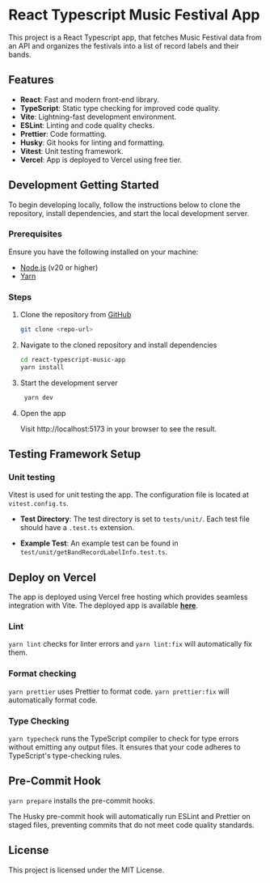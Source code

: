 # React Typescript Music Festival App

This project is a React Typescript app, that fetches Music Festival data from an API and organizes the festivals into a list of record labels and their bands.

## Features

- **React**: Fast and modern front-end library.
- **TypeScript**: Static type checking for improved code quality.
- **Vite**: Lightning-fast development environment.
- **ESLint**: Linting and code quality checks.
- **Prettier**: Code formatting.
- **Husky**: Git hooks for linting and formatting.
- **Vitest**: Unit testing framework.
- **Vercel**: App is deployed to Vercel using free tier.

## Development Getting Started

To begin developing locally, follow the instructions below to clone the repository, install dependencies, and start the local development server.

### Prerequisites

Ensure you have the following installed on your machine:

- [Node.js](https://nodejs.org/) (v20 or higher)
- [Yarn](https://yarnpkg.com/)

### Steps

1. Clone the repository from [GitHub](https://github.com/sana-gaikwad/react-typescript-music-app)

   ```bash
   git clone <repo-url>
   ```

2. Navigate to the cloned repository and install dependencies

   ```bash
   cd react-typescript-music-app
   yarn install
   ```

3. Start the development server

   ```bash
    yarn dev
   ```

4. Open the app

   Visit http://localhost:5173 in your browser to see the result.

## Testing Framework Setup

### Unit testing

Vitest is used for unit testing the app. The configuration file is located at `vitest.config.ts`.

- **Test Directory**: The test directory is set to `tests/unit/`. Each test file should have a `.test.ts` extension.

- **Example Test**: An example test can be found in `test/unit/getBandRecordLabelInfo.test.ts`.

## Deploy on Vercel

The app is deployed using Vercel free hosting which provides seamless integration with Vite. The deployed app is available **[here](https://react-typescript-music-app.vercel.app/)**.

### Lint

`yarn lint` checks for linter errors and `yarn lint:fix` will automatically fix them.

### Format checking

`yarn prettier` uses Prettier to format code. `yarn prettier:fix` will automatically format code.

### Type Checking

`yarn typecheck` runs the TypeScript compiler to check for type errors without emitting any output files. It ensures that your code adheres to TypeScript's type-checking rules.

## Pre-Commit Hook

`yarn prepare` installs the pre-commit hooks.

The Husky pre-commit hook will automatically run ESLint and Prettier on staged files, preventing commits that do not meet code quality standards.

## License

This project is licensed under the MIT License.
